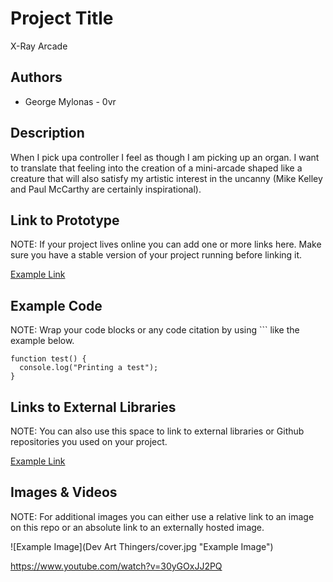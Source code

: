 # Project Title
X-Ray Arcade

## Authors
- George Mylonas - 0vr

## Description
When I pick upa controller I feel as though I am picking up an organ. I want to translate that feeling into the creation of a mini-arcade shaped like a creature that will also satisfy my artistic interest in the uncanny (Mike Kelley and Paul McCarthy are certainly inspirational).

## Link to Prototype
NOTE: If your project lives online you can add one or more links here. Make sure you have a stable version of your project running before linking it.

[Example Link](http://www.google.com "Example Link")

## Example Code
NOTE: Wrap your code blocks or any code citation by using ``` like the example below.
```
function test() {
  console.log("Printing a test");
}
```
## Links to External Libraries
 NOTE: You can also use this space to link to external libraries or Github repositories you used on your project.

[Example Link](http://www.google.com "Example Link")

## Images & Videos
NOTE: For additional images you can either use a relative link to an image on this repo or an absolute link to an externally hosted image.

![Example Image](Dev Art Thingers/cover.jpg "Example Image")

https://www.youtube.com/watch?v=30yGOxJJ2PQ
